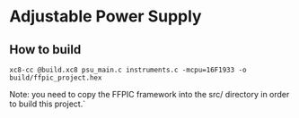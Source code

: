 # Adjustable Power Supply

## How to build

`xc8-cc @build.xc8 psu_main.c instruments.c -mcpu=16F1933 -o build/ffpic_project.hex`

Note: you need to copy the FFPIC framework into the src/ directory in order to build this project.`
